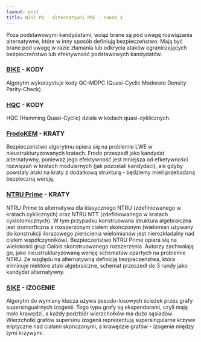 ```yaml
---
layout: post
title: NIST PQ - alternatywni PKE - runda 3
---
```


Poza podstawowymi kandydatami, wciąż brane są pod uwagę rozwiązania alternatywne, które
w inny sposób definiują bezpieczeństwo. Mają być brane pod uwagę w razie złamania lub odkrycia
ataków ograniczających bezpieczeństwo lub efektywność podstawowych kandydatów.

### [BIKE](http://bikesuite.org/) - KODY

Algorytm wykorzystuje kody QC-MDPC (Quasi-Cyclic Moderate Density Parity-Check).

### [HQC](http://pqc-hqc.org) - KODY

HQC (Hamming Quasi-Cyclic) działa w kodach quasi-cyklicznych.

### [FrodoKEM](http://frodokem.org) - KRATY

Bezpieczeństwo algorytmu opiera się na problemie LWE w nieustrukturyzowanych kratach.
Frodo przeszedł jako kandydat alternatywny, ponieważ jego efektywność jest mniejsza od
efketywności rozwiązań w kratach modularnych (jak pozostali kandydaci), ale gdyby powstały
ataki na kraty z dodatkową strukturą - będziemy mieli przebadaną bezpieczną wersję.

### [NTRU Prime](https://ntruprime.cr.yp.to/) - KRATY

NTRU Prime to alternatywa dla klasycznego NTRU (zdefiniowanego w kratach cyklicznych)
oraz NTRU NTT (zdefiniowanego w kratach cyklotomicznych). W tym przypadku konstruowana
struktura algebraiczna jest izomorficzna z rozszerzonym ciałem skończonym (wielomian używany
do konstrukcji ilorazowego pierścienia wielomianów jest nierozkładalny nad ciałem współczynników).
Bezpieczeństwo NTRU Prime opiera się na wielokości grup Galois skonstruowanego rozszerzenia.
Autorzy zachwalają go, jako nieustrukturyzowaną wersję schematów opartych na problemie NTRU.
Ze względu na alternatywną definicję bezpieczeństwa, która eliminuje niektóre ataki algebraiczne,
schemat przeszedł do 3 rundy jako kandydat alternatywny.

### [SIKE](http://sike.org/) - IZOGENIE

Algorytm do wymiany klucza używa pseudo-losowych ścieżek przez grafy supersingualrnych izogenii.
Tego typu grafy są ekspendarami, czyli mają mało krawędzi, a każdy podzbiór wierzchołków ma dużo sąsiadów.
Wierzchołki grafów supersinu izogenii reprezentują supersingularne krzywe eliptyczne nad ciałami skończonymi,
a krawędzie grafów - izogenie między tymi krzywymi.
